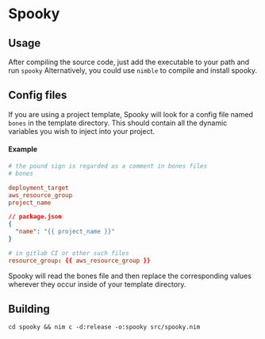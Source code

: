 # Spooky

## Usage

After compiling the source code, just add the executable to your path and run `spooky`
Alternatively, you could use `nimble` to compile and install spooky.

## Config files

If you are using a project template, Spooky will look for
a config file named `bones` in the template directory. This should contain all the dynamic
variables you wish to inject into your project.

#### Example

```toml
# the pound sign is regarded as a comment in bones files
# bones

deployment_target
aws_resource_group
project_name
```

```json
// package.json
{
  "name": "{{ project_name }}"
}
```

```toml
# in gitlab CI or other such files
resource_group: {{ aws_resource_group }}
```

Spooky will read the bones file and then replace the corresponding values
wherever they occur inside of your template directory.

## Building

`cd spooky && nim c -d:release -o:spooky src/spooky.nim`
